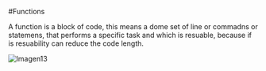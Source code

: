 #Functions

A function is a block of code, this means a dome set of line or commadns or statemens, that performs a specific task and which is resuable, because if is resuability can reduce the code length.


![Imagen13](https://user-images.githubusercontent.com/114703394/201231705-f78d8a91-413f-48fe-9e4a-059f479c3a3b.png)
